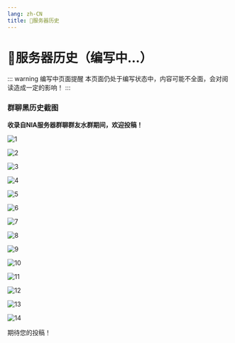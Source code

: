 ```yaml
---
lang: zh-CN
title: 📒服务器历史
---
```

# 📒服务器历史（编写中...）

::: warning 编写中页面提醒
本页面仍处于编写状态中，内容可能不全面，会对阅读造成一定的影响！
:::

### 群聊黑历史截图

**收录自NIA服务器群聊群友水群期间，欢迎投稿！**

![1](/history/1.png)

![2](/history/2.png)

![3](/history/3.png)

![4](/history/4.png)

![5](/history/5.jpg)

![6](/history/6.png)

![7](/history/7.png)

![8](/history/8.png)

![9](/history/9.jpg)

![10](/history/10.jpg)

![11](/history/11.jpg)

![12](/history/12.jpg)

![13](/history/13.jpg)

![14](/history/14.png)

期待您的投稿！
